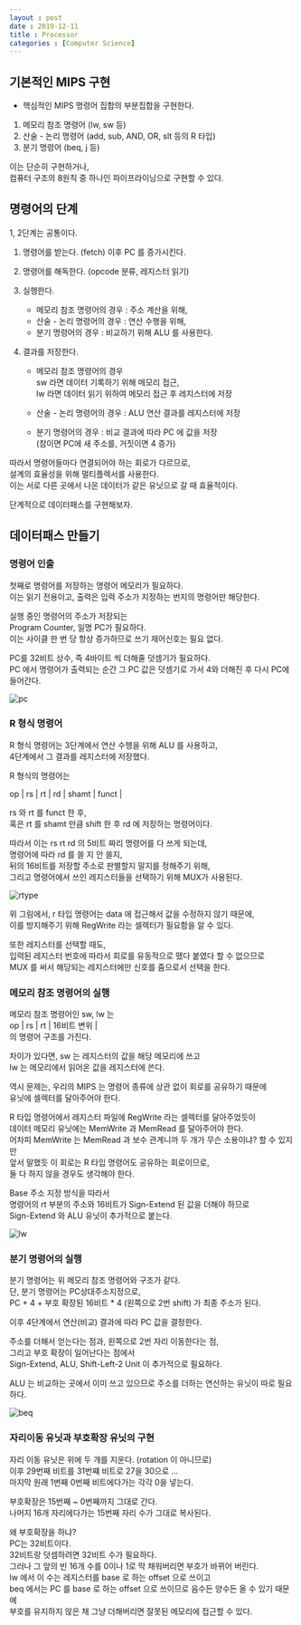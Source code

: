 ```yaml
---
layout : post
date : 2019-12-11
title : Processor
categories : [Computer Science]
---
```


## 기본적인 MIPS 구현
- 핵심적인 MIPS 명령어 집합의 부분집합을 구현한다.  

1. 메모리 참조 명령어 (lw, sw 등)  
2. 산술 - 논리 명령어 (add, sub, AND, OR, slt 등의 R 타입)  
3. 분기 명령어        (beq, j 등)  

이는 단순히 구현하거나,  
컴퓨터 구조의 8원칙 중 하나인 파이프라이닝으로 구현할 수 있다.  


## 명령어의 단계 

1, 2단계는 공통이다.

1. 명령어를 받는다. (fetch) 이후 PC 를 증가시킨다.  
2. 명령어를 해독한다. (opcode 분류, 레지스터 읽기)  

3. 실행한다.  
    - 메모리 참조 명령어의 경우 : 주소 계산을 위해,  
    - 산술 - 논리 명령어의 경우 : 연산 수행을 위해,  
    - 분기 명령어의 경우        : 비교하기 위해 ALU 를 사용한다.  

4. 결과를 저장한다.  
    - 메모리 참조 명령어의 경우  
          sw 라면 데이터 기록하기 위해 메모리 접근,  
          lw 라면 데이터 읽기 위하여 메모리 접근 후 레지스터에 저장  
          
    - 산술 - 논리 명령어의 경우 : ALU 연산 결과를 레지스터에 저장  
    - 분기 명령어의 경우        : 비교 결과에 따라 PC 에 값을 저장  
                                  (참이면 PC에 새 주소를, 거짓이면 4 증가)  
                                  
따라서 명령어들마다 연결되어야 하는 회로가 다르므로,  
설계의 효율성을 위해 멀티플렉서를 사용한다.  
이는 서로 다른 곳에서 나온 데이터가 같은 유닛으로 갈 때 효율적이다.  

단계적으로 데이터패스를 구현해보자.   


## 데이터패스 만들기

### 명령어 인출

첫째로 명령어를 저장하는 명령어 메모리가 필요하다.  
이는 읽기 전용이고, 출력은 입력 주소가 지정하는 번지의 명령어만 해당한다.  

실행 중인 명령어의 주소가 저장되는  
Program Counter, 일명 PC가 필요하다.  
이는 사이클 한 번 당 항상 증가하므로 쓰기 제어신호는 필요 없다.  

PC를 32비트 상수, 즉 4바이트 씩 더해줄 덧셈기가 필요하다.  
PC 에서 명령어가 출력되는 순간 그 PC 값은 덧셈기로 가서 4와 더해진 후 다시 PC에 들어간다.  

![pc](./img/pc.jpg)



### R 형식 명령어

R 형식 명령어는 3단계에서 연산 수행을 위해 ALU 를 사용하고,  
4단계에서 그 결과를 레지스터에 저장했다.  

R 형식의 명령어는  

op | rs | rt | rd | shamt | funct |  

rs 와 rt 를 funct 한 후,  
혹은 rt 를 shamt 만큼 shift 한 후 rd 에 저장하는 명령어이다.  

따라서 이는 rs rt rd 의 5비트 짜리 명령어를 다 쓰게 되는데,  
명령어에 따라 rd 를 쓸 지 안 쓸지,  
뒤의 16비트를 저장할 주소로 판별할지 말지를 정해주기 위해,  
그리고 명령어에서 쓰인 레지스터들을 선택하기 위해 MUX가 사용된다.  

![rtype](./img/rtype.jpg)

위 그림에서, r 타입 명령어는 data 에 접근해서 값을 수정하지 않기 때문에,  
이를 방지해주기 위해 RegWrite 라는 셀렉터가 필요함을 알 수 있다.  

또한 레지스터를 선택할 때도,  
입력된 레지스터 번호에 따라서 회로를 유동적으로 뗐다 붙였다 할 수 없으므로  
MUX 를 써서 해당되는 레지스터에만 신호를 줌으로서 선택을 한다.  



### 메모리 참조 명령어의 실행

메모리 참조 명령어인 sw, lw 는  
op | rs | rt |   16비트 변위   |  
의 명령어 구조를 가진다.  

차이가 있다면, sw 는 레지스터의 값을 해당 메모리에 쓰고  
lw 는 메모리에서 읽어온 값을 레지스터에 쓴다.  

역시 문제는, 우리의 MIPS 는 명령어 종류에 상관 없이 회로를 공유하기 때문에   
유닛에 셀렉터를 달아주어야 한다.  

R 타입 명령어에서 레지스터 파일에 RegWrite 라는 셀렉터를 달아주었듯이  
데이터 메모리 유닛에는 MemWrite 과 MemRead 를 달아주어야 한다.  
어차피 MemWrite 는 MemRead 과 보수 관계니까 두 개가 무슨 소용이냐? 할 수 있지만  
앞서 말했듯 이 회로는 R 타입 명령어도 공유하는 회로이므로,  
둘 다 하지 않을 경우도 생각해야 한다.  

Base 주소 지정 방식을 따라서  
명령어의 rt 부분의 주소와 16비트가 Sign-Extend 된 값을 더해야 하므로  
Sign-Extend 와 ALU 유닛이 추가적으로 붙는다.  

![lw](./img/lw.png)


### 분기 명령어의 실행

분기 명령어는 위 메모리 참조 명령어와 구조가 같다.  
단, 분기 명령어는 PC상대주소지정으로,  
PC + 4 + 부호 확장된 16비트 * 4 (왼쪽으로 2번 shift) 가 최종 주소가 된다.  

이후 4단계에서 연산(비교) 결과에 따라 PC 값을 결정한다.  

주소를 더해서 얻는다는 점과, 왼쪽으로 2번 자리 이동한다는 점,  
그리고 부호 확장이 일어난다는 점에서  
Sign-Extend, ALU, Shift-Left-2 Unit 이 추가적으로 필요하다.  

ALU 는 비교하는 곳에서 이미 쓰고 있으므로 주소를 더하는 연산하는 유닛이 따로 필요하다.  



![beq](./img/beq.jpg)



### 자리이동 유닛과 부호확장 유닛의 구현

자리 이동 유닛은 위에 두 개를 지운다. (rotation 이 아니므로)  
이후 29번째 비트를 31번쨰 비트로 27을 30으로 ...  
마지막 원래 1번째 0번째 비트에다가는 각각 0을 넣는다.  

부호확장은 15번째 ~ 0번째까지 그대로 간다.  
나머지 16개 자리에다가는 15번째 자리 수가 그대로 복사된다.  

왜 부호확장을 하냐?  
PC는 32비트이다.  
32비트랑 덧셈하려면 32비트 수가 필요하다.  
그러나 그 앞의 빈 16개 수를 0이나 1로 막 채워버리면 부호가 바뀌어 버린다.  
lw 에서 이 수는 레지스터를 base 로 하는 offset 으로 쓰이고  
beq 에서는 PC 를 base 로 하는 offset 으로 쓰이므로 음수든 양수든 올 수 있기 때문에  
부호를 유지하지 않은 채 그냥 더해버리면 잘못된 메모리에 접근할 수 있다.  
